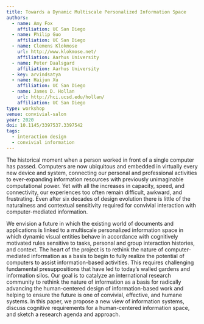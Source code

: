 ```yaml
---
title: Towards a Dynamic Multiscale Personalized Information Space
authors:
  - name: Amy Fox
    affiliation: UC San Diego
  - name: Philip Guo
    affiliation: UC San Diego
  - name: Clemens Klokmose
    url: http://www.klokmose.net/
    affiliation: Aarhus University
  - name: Peter Daalsgard
    affiliation: Aarhus University
  - key: arvindsatya
  - name: Haijun Xu
    affiliation: UC San Diego
  - name: James D. Hollan
    url: http://hci.ucsd.edu/hollan/
    affiliation: UC San Diego
type: workshop
venue: convivial-salon
year: 2020
doi: 10.1145/3397537.3397542
tags:
  - interaction design
  - convivial information
---
```

The historical moment when a person worked in front of a single computer has passed. Computers are now ubiquitous and embedded in virtually every new device and system, connecting our personal and professional activities to ever-expanding information resources with previously unimaginable computational power. Yet with all the increases in capacity, speed, and connectivity, our experiences too often remain difficult, awkward, and frustrating. Even after six decades of design evolution there is little of the naturalness and contextual sensitivity required for convivial interaction with computer-mediated information.

We envision a future in which the existing world of documents and applications is linked to a multiscale personalized information space in which dynamic visual entities behave in accordance with cognitively motivated rules sensitive to tasks, personal and group interaction histories, and context. The heart of the project is to rethink the nature of computer-mediated information as a basis to begin to fully realize the potential of computers to assist information-based activities. This requires challenging fundamental presuppositions that have led to today’s walled gardens and information silos. Our goal is to catalyze an international research community to rethink the nature of information as a basis for radically advancing the human-centered design of information-based work and helping to ensure the future is one of convivial, effective, and humane systems. In this paper, we propose a new view of information systems, discuss cognitive requirements for a human-centered information space, and sketch a research agenda and approach.
